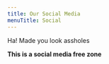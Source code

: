 ```yaml
---
title: Our Social Media
menuTitle: Social
---
```


Ha! Made you look assholes

**This is a social media free zone**
